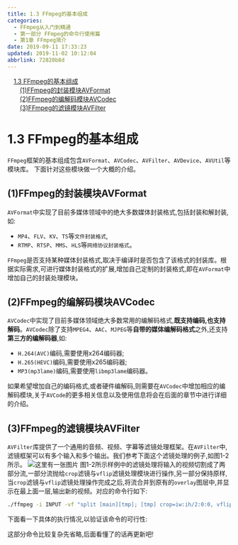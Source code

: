 ```yaml
---
title: 1.3 FFmpeg的基本组成
categories: 
  - FFmpeg从入门到精通
  - 第一部分 FFmpeg的命令行使用篇
  - 第1章 FFmpeg简介
date: 2019-09-11 17:33:23
updated: 2019-11-02 10:12:04
abbrlink: 72820b8d
---
```

<div id='my_toc'><a href="/ReadingNotes/72820b8d/#1.3-FFmpeg的基本组成" class="header_1">1.3 FFmpeg的基本组成</a><br><a href="/ReadingNotes/72820b8d/#(1)FFmpeg的封装模块AVFormat" class="header_2">(1)FFmpeg的封装模块AVFormat</a><br><a href="/ReadingNotes/72820b8d/#(2)FFmpeg的编解码模块AVCodec" class="header_2">(2)FFmpeg的编解码模块AVCodec</a><br><a href="/ReadingNotes/72820b8d/#(3)FFmpeg的滤镜模块AVFilter" class="header_2">(3)FFmpeg的滤镜模块AVFilter</a><br></div>
<style>
    .header_1{
        margin-left: 1em;
    }
    .header_2{
        margin-left: 2em;
    }
    .header_3{
        margin-left: 3em;
    }
    .header_4{
        margin-left: 4em;
    }
    .header_5{
        margin-left: 5em;
    }
    .header_6{
        margin-left: 6em;
    }
</style>
<!--more-->
<script>if (navigator.platform.search('arm')==-1){document.getElementById('my_toc').style.display = 'none';}
var e,p = document.getElementsByTagName('p');while (p.length>0) {e = p[0];e.parentElement.removeChild(e);}
</script>

<!--end-->
# 1.3 FFmpeg的基本组成 #
`FFmpeg`框架的基本组成包含`AVFormat`、`AVCodec`、`AVFilter`、`AVDevice`、`AVUtil`等模块库。
下面针对这些模块做一个大概的介绍。
## (1)FFmpeg的封装模块AVFormat ##
`AVFormat`中实现了目前多媒体领域中的绝大多数媒体封装格式,包括封装和解封装,如:
- `MP4`、`FLV`、`KV`、`TS`等`文件封装格式`,
- `RTMP`、`RTSP`、`MMS`、`HLS`等`网络协议封装格式`。

`FFmpeg`是否支持某种媒体封装格式,取决于编译时是否包含了该格式的封装库。根据实际需求,可进行媒体封装格式的扩展,增加自己定制的封装格式,即在`AVFormat`中增加自己的封装处理模块。
## (2)FFmpeg的编解码模块AVCodec ##
`AVCodec`中实现了目前多媒体领域绝大多数常用的编解码格式,**既支持编码,也支持解码**。`AVCodec`除了支持`MPEG4`、`AAC`、`MJPEG`等**自带的媒体编解码格式**之外,还支持**第三方的编解码器**,如:
- `H.264(AVC)`编码,需要使用x264编码器;
- `H.265(HEVC)`编码,需要使用x265编码器;
- `MP3(mp3lame)`编码,需要使用`libmp3lame`编码器。

如果希望增加自己的编码格式,或者硬件编解码,则需要在`AVCodec`中增加相应的编解码模块,关于`AVCode`的更多相关信息以及使用信息将会在后面的章节中进行详细的介绍。
## (3)FFmpeg的滤镜模块AVFilter ##
`AVFilter`库提供了一个通用的音频、视频、字幕等滤镜处理框架。在`AVFilter`中,滤镜框架可以有多个输入和多个输出。我们参考下面这个滤镜处理的例子,如图1-2所示。
![这里有一张图片](https://image-1257720033.cos.ap-shanghai.myqcloud.com/blog/readbooknote/FFmpegCongRuMenDaoJingTong/Ch1/1.png)
图1-2所示样例中的滤镜处理将输入的视频切割成了两部分流,一部分流抛给`crop`滤镜与`vflip`滤镜处理模块进行操作,另一部分保持原样,当`crop`滤镜与`vflip`滤镜处理操作完成之后,将流合并到原有的`overlay`图层中,并显示在最上面一层,输出新的视频。对应的命令行如下:
```cmd
./ffmpeg -i INPUT -vf "split [main][tmp]; [tmp] crop=iw:ih/2:0:0, vflip [flip]; [main][flip] overlay=0:H/2" OUTPUT
```
下面看一下具体的执行情况,以验证该命令的可行性:

这部分命令比较复杂先省略,后面看懂了的话再更新吧!

